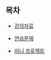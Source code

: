 ## 목차
* [강의자료](https://github.com/gerherh/TIL/tree/master/Deep_learning_based_AI_engineering/%EB%8D%B0%EC%9D%B4%ED%84%B0%20%EC%8B%9C%EA%B0%81%ED%99%94/%EA%B0%95%EC%9D%98%EC%9E%90%EB%A3%8C)

* [연습문제](https://github.com/gerherh/TIL/tree/master/Deep_learning_based_AI_engineering/%EB%8D%B0%EC%9D%B4%ED%84%B0%20%EC%8B%9C%EA%B0%81%ED%99%94/%EC%97%B0%EC%8A%B5%EB%AC%B8%EC%A0%9C)

* [미니 프로젝트](https://github.com/gerherh/TIL/tree/master/Deep_learning_based_AI_engineering/%EB%8D%B0%EC%9D%B4%ED%84%B0%20%EC%8B%9C%EA%B0%81%ED%99%94/%EB%AF%B8%EB%8B%88%ED%94%84%EB%A1%9C%EC%A0%9D%ED%8A%B8)

  

  



